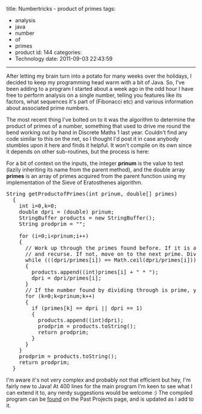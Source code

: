 title: Numbertricks - product of primes
tags:
  - analysis
  - java
  - number
  - of
  - primes
  - product
id: 144
categories:
  - Technology
date: 2011-09-03 22:43:59
---

After letting my brain turn into a potato for many weeks over the holidays, I decided to keep my programming head warm with a bit of Java. So, I've been adding to a program I started about a week ago in the odd hour I have free to perform analysis on a single number, telling you features like its factors, what sequences it's part of (Fibonacci etc) and various information about associated prime numbers.

<!-- more -->

The most recent thing I've bolted on to it was the algorithm to determine the product of primes of a number, something that used to drive me round the bend working out by hand in Discrete Maths 1 last year. Couldn't find any code similar to this on the net, so I thought I'd post it in case anybody stumbles upon it here and finds it helpful. It won't compile on its own since it depends on other sub-routines, but the process is here:

For a bit of context on the inputs, the integer **prinum** is the value to test (lazily inheriting its name from the parent method), and the double array **primes** is an array of primes acquired from the parent function using my implementation of the Sieve of Eratosthenes algorithm.
<pre class="brush:java">String getProductofPrimes(int prinum, double[] primes)
  {
    int i=0,k=0;
    double dpri = (double) prinum;
    StringBuffer products = new StringBuffer();
    String prodprim = "";

    for (i=0;i&lt;prinum;i++)
    {
      // Work up through the primes found before. If it is a factor, include
      // and recurse. If not, move on to the next prime. Divide through.
      while (((dpri/primes[i]) == Math.ceil(dpri/primes[i])) &amp;&amp; (dpri/primes[i]) != 1)
      {
        products.append((int)primes[i] + " * ");
        dpri = dpri/primes[i];
      }
      // If the number found by dividing through is prime, you're done
      for (k=0;k&lt;prinum;k++)
      {
        if (primes[k] == dpri || dpri == 1)
        {
          products.append((int)dpri);
          prodprim = products.toString();
          return prodprim;
        }
      }
    }
    prodprim = products.toString();
    return prodprim;
  }</pre>
I'm aware it's not very complex and probably not that efficient but hey, I'm fairly new to Java! At 400 lines for the main program I'm keen to see what I can extend it to, any nerdy suggestions would be welcome :) The compiled program can be [found](http://jh47.com/code/Numbertricks.class) on the Past Projects page, and is updated as I add to it.